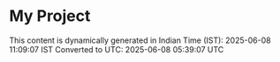 # My Project

This content is dynamically generated in Indian Time (IST): 2025-06-08 11:09:07 IST
Converted to UTC: 2025-06-08 05:39:07 UTC
